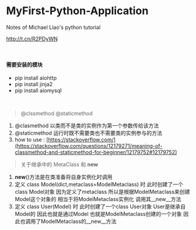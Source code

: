 # MyFirst-Python-Application
Notes of Michael Liao's python tutorial

http://t.cn/R2PDyWN

<br/>  

#### 需要安装的模块
* pip install aiohttp
* pip install jinja2
* pip install aiomysql

<br/> 

> @clssmethod @staticmethod

1. @clasmethod 以类而不是类的实例作为第一个参数传给该方法
2. @staticmethod 运行时既不需要类也不需要类的实例参与的方法
3. how to use : [https://stackoverflow.com/](https://stackoverflow.com/questions/12179271/meaning-of-classmethod-and-staticmethod-for-beginner/12179752#12179752)

> 关于继承中的 MetaClass 和 __new__

1. __new__()方法是在类准备将自身实例化时调用
2. 定义 class Model(dict,metaclass=ModelMetaclass) 时 此时创建了一个class Model对象 因为定义了metaclass 所以是根据ModelMetaclass来创建Model这个对象的 相当于将ModelMetaclass实例化 调用其__new__方法
3. 定义 class User(Model) 时 此时创建了一个class User对象 User是继承自Model的 因此也就是通过Model 也就是ModelMetaclass创建的一个对象 因此也调用了ModelMetaclass的__new__方法